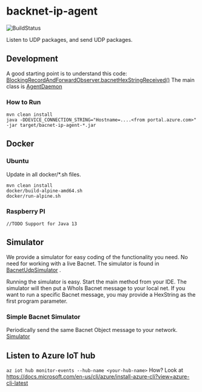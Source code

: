 # backnet-ip-agent
![BuildStatus](https://travis-ci.com/entraeiendom/bacnet-ip-agent.svg?branch=master)

Listen to UDP packages, and send UDP packages.


## Development

A good starting point is to understand this code: [BlockingRecordAndForwardObserver.bacnetHexStringReceived()](./src/main/java/no/entra/bacnet/agent/observer/BlockingRecordAndForwardObserver.java)
The main class is [AgentDaemon](./src/main/java/no/entra/bacnet/agent/AgentDaemon.java)

### How to Run

```
mvn clean install
java -DDEVICE_CONNECTION_STRING="Hostname=....<from portal.azure.com>" -jar target/bacnet-ip-agent-*.jar 
```

## Docker

### Ubuntu

Update <your docker user> in all docker/*.sh files.

```
mvn clean install
docker/build-alpine-amd64.sh
docker/run-alpine.sh
```
### Raspberry PI


```
//TODO Support for Java 13
```
## Simulator

We provide a simulator for easy coding of the functionality you need. No need for working with a live Bacnet. 
The simulator is found in [BacnetUdpSimulator](https://github.com/entraeiendom/bacnet-ip-agent/blob/master/src/test/java/no/entra/bacnet/agent/simulators/BacnetUdpSimulator.java) .

Running the simulator is easy. Start the main method from your IDE. The simulator will then
put a WhoIs Bacnet message to your local net. 
If you want to run a specific Bacnet message, you may provide a HexString as the first program parameter.

### Simple Bacnet Simulator
Periodically send the same Bacnet Object message to your network.
[Simulator](https://github.com/entraeiendom/bacnet-client/blob/master/src/main/java/no/entra/bacnet/client/Simulator.java)

## Listen to Azure IoT hub

`az iot hub monitor-events --hub-name <your-hub-name>`
How? Look at https://docs.microsoft.com/en-us/cli/azure/install-azure-cli?view=azure-cli-latest